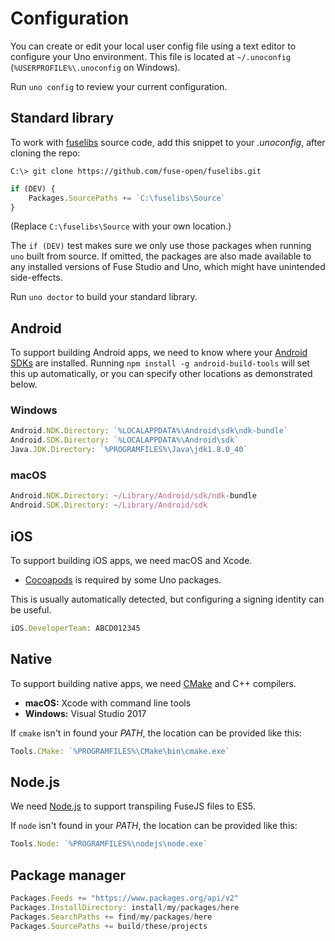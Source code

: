 # Configuration

You can create or edit your local user config file using a text editor to configure your Uno environment. This file is located at `~/.unoconfig` (`%USERPROFILE%\.unoconfig` on Windows).

Run `uno config` to review your current configuration.

## Standard library

To work with [fuselibs](https://github.com/fuse-open/fuselibs) source code, add this snippet
to your *.unoconfig*, after cloning the repo:

```
C:\> git clone https://github.com/fuse-open/fuselibs.git
```

```javascript
if (DEV) {
    Packages.SourcePaths += `C:\fuselibs\Source`
}
```

(Replace `C:\fuselibs\Source` with your own location.)

The `if (DEV)` test makes sure we only use those packages when running `uno` built from source.
If omitted, the packages are also made available to any installed versions of Fuse Studio and Uno,
which might have unintended side-effects.

Run `uno doctor` to build your standard library.

## Android

To support building Android apps, we need to know where your [Android SDKs](https://developer.android.com/studio/index.html)
are installed. Running `npm install -g android-build-tools` will set this up automatically, or you can
specify other locations as demonstrated below.

### Windows

```javascript
Android.NDK.Directory: `%LOCALAPPDATA%\Android\sdk\ndk-bundle`
Android.SDK.Directory: `%LOCALAPPDATA%\Android\sdk`
Java.JDK.Directory: `%PROGRAMFILES%\Java\jdk1.8.0_40`
```

### macOS

```javascript
Android.NDK.Directory: ~/Library/Android/sdk/ndk-bundle
Android.SDK.Directory: ~/Library/Android/sdk
```

## iOS

To support building iOS apps, we need macOS and Xcode.

- [Cocoapods](https://cocoapods.org/) is required by some Uno packages.

This is usually automatically detected, but configuring a signing identity can be useful.

```javascript
iOS.DeveloperTeam: ABCD012345
```

## Native

To support building native apps, we need [CMake](https://cmake.org/) and C++ compilers.

- **macOS:** Xcode with command line tools
- **Windows:** Visual Studio 2017

If `cmake` isn't in found your *PATH*, the location can be provided like this:

```javascript
Tools.CMake: `%PROGRAMFILES%\CMake\bin\cmake.exe`
```

## Node.js

We need [Node.js](https://nodejs.org/en/download/) to support transpiling FuseJS files to ES5.

If `node` isn't found in your *PATH*, the location can be provided like this:

```javascript
Tools.Node: `%PROGRAMFILES%\nodejs\node.exe`
```

## Package manager

```javascript
Packages.Feeds += "https://www.packages.org/api/v2"
Packages.InstallDirectory: install/my/packages/here
Packages.SearchPaths += find/my/packages/here
Packages.SourcePaths += build/these/projects
```
